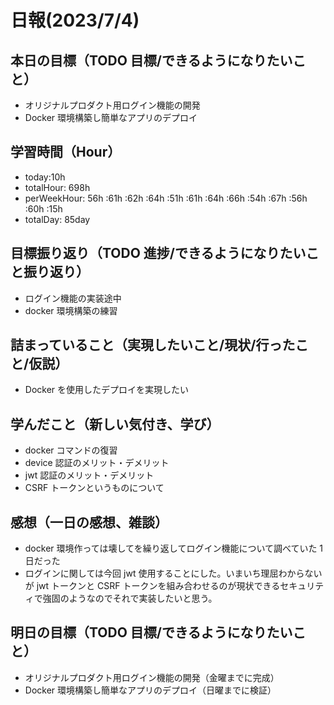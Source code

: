 # 日報(2023/7/4)

## 本日の目標（TODO 目標/できるようになりたいこと）

- オリジナルプロダクト用ログイン機能の開発
- Docker 環境構築し簡単なアプリのデプロイ

## 学習時間（Hour）

- today:10h
- totalHour: 698h
- perWeekHour: 56h :61h :62h :64h :51h :61h :64h :66h :54h :67h :56h :60h :15h
- totalDay: 85day

## 目標振り返り（TODO 進捗/できるようになりたいこと振り返り）

- ログイン機能の実装途中
- docker 環境構築の練習

## 詰まっていること（実現したいこと/現状/行ったこと/仮説）

- Docker を使用したデプロイを実現したい

## 学んだこと（新しい気付き、学び）

- docker コマンドの復習
- device 認証のメリット・デメリット
- jwt 認証のメリット・デメリット
- CSRF トークンというものについて

## 感想（一日の感想、雑談）

- docker 環境作っては壊してを繰り返してログイン機能について調べていた 1 日だった
- ログインに関しては今回 jwt 使用することにした。いまいち理屈わからないが jwt トークンと CSRF トークンを組み合わせるのが現状できるセキュリティで強固のようなのでそれで実装したいと思う。

## 明日の目標（TODO 目標/できるようになりたいこと）

- オリジナルプロダクト用ログイン機能の開発（金曜までに完成）
- Docker 環境構築し簡単なアプリのデプロイ（日曜までに検証）
